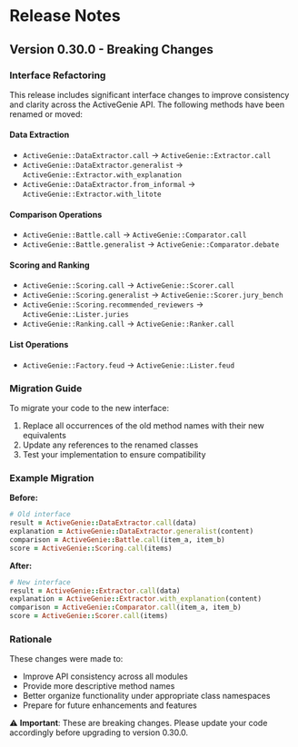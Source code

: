 # Release Notes

## Version 0.30.0 - Breaking Changes

### Interface Refactoring

This release includes significant interface changes to improve consistency and clarity across the ActiveGenie API. The following methods have been renamed or moved:

#### Data Extraction

- `ActiveGenie::DataExtractor.call` → `ActiveGenie::Extractor.call`
- `ActiveGenie::DataExtractor.generalist` → `ActiveGenie::Extractor.with_explanation`
- `ActiveGenie::DataExtractor.from_informal` → `ActiveGenie::Extractor.with_litote`

#### Comparison Operations

- `ActiveGenie::Battle.call` → `ActiveGenie::Comparator.call`
- `ActiveGenie::Battle.generalist` → `ActiveGenie::Comparator.debate`

#### Scoring and Ranking

- `ActiveGenie::Scoring.call` → `ActiveGenie::Scorer.call`
- `ActiveGenie::Scoring.generalist` → `ActiveGenie::Scorer.jury_bench`
- `ActiveGenie::Scoring.recommended_reviewers` → `ActiveGenie::Lister.juries`
- `ActiveGenie::Ranking.call` → `ActiveGenie::Ranker.call`

#### List Operations

- `ActiveGenie::Factory.feud` → `ActiveGenie::Lister.feud`

### Migration Guide

To migrate your code to the new interface:

1. Replace all occurrences of the old method names with their new equivalents
2. Update any references to the renamed classes
3. Test your implementation to ensure compatibility

### Example Migration

**Before:**
```ruby
# Old interface
result = ActiveGenie::DataExtractor.call(data)
explanation = ActiveGenie::DataExtractor.generalist(content)
comparison = ActiveGenie::Battle.call(item_a, item_b)
score = ActiveGenie::Scoring.call(items)
```

**After:**
```ruby
# New interface
result = ActiveGenie::Extractor.call(data)
explanation = ActiveGenie::Extractor.with_explanation(content)
comparison = ActiveGenie::Comparator.call(item_a, item_b)
score = ActiveGenie::Scorer.call(items)
```

### Rationale

These changes were made to:
- Improve API consistency across all modules
- Provide more descriptive method names
- Better organize functionality under appropriate class namespaces
- Prepare for future enhancements and features

⚠️ **Important**: These are breaking changes. Please update your code accordingly before upgrading to version 0.30.0.
